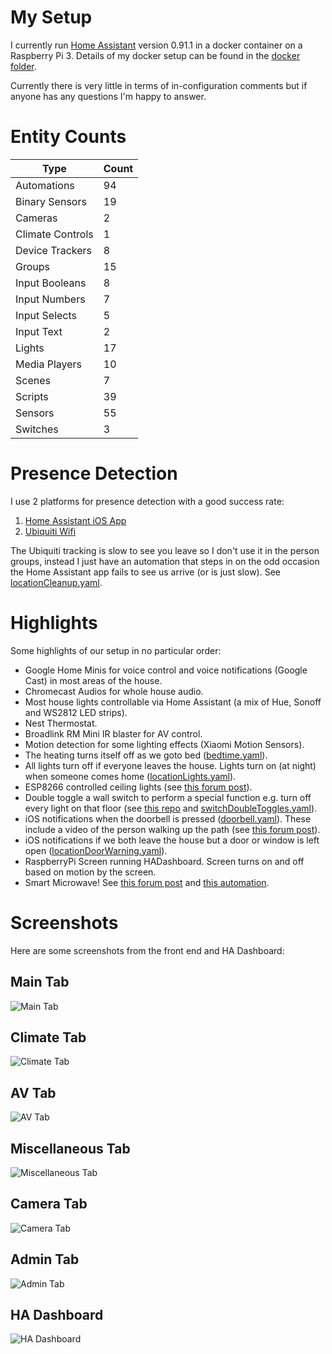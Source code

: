# My Setup
I currently run [Home Assistant](http://homeassistant.io/) version 0.91.1 in a docker container on a Raspberry Pi 3. Details of my docker setup can be found in the [docker folder](https://github.com/Dullage/Home-AssistantConfig/tree/master/docker).

Currently there is very little in terms of in-configuration comments but if anyone has any questions I'm happy to answer.

# Entity Counts
| Type             | Count                          |
| ---------------- | ------------------------------ |
| Automations      | 94     |
| Binary Sensors   | 19  |
| Cameras          | 2         |
| Climate Controls | 1        |
| Device Trackers  | 8 |
| Groups           | 15          |
| Input Booleans   | 8  |
| Input Numbers    | 7   |
| Input Selects    | 5   |
| Input Text       | 2     |
| Lights           | 17          |
| Media Players    | 10   |
| Scenes           | 7          |
| Scripts          | 39         |
| Sensors          | 55         |
| Switches         | 3         |

# Presence Detection
I use 2 platforms for presence detection with a good success rate:

1. [Home Assistant iOS App](https://www.home-assistant.io/docs/ecosystem/ios/)
2. [Ubiquiti Wifi](https://www.home-assistant.io/components/device_tracker.unifi/)

The Ubiquiti tracking is slow to see you leave so I don't use it in the person groups, instead I just have an automation that steps in on the odd occasion the Home Assistant app fails to see us arrive (or is just slow). See [locationCleanup.yaml](https://github.com/Dullage/Home-AssistantConfig/blob/master/automations/locationCleanup.yaml).

# Highlights
Some highlights of our setup in no particular order:

* Google Home Minis for voice control and voice notifications (Google Cast) in most areas of the house.
* Chromecast Audios for whole house audio.
* Most house lights controllable via Home Assistant (a mix of Hue, Sonoff and WS2812 LED strips).
* Nest Thermostat.
* Broadlink RM Mini IR blaster for AV control.
* Motion detection for some lighting effects (Xiaomi Motion Sensors).
* The heating turns itself off as we goto bed ([bedtime.yaml](/automations/bedtime.yaml)).
* All lights turn off if everyone leaves the house. Lights turn on (at night) when someone comes home ([locationLights.yaml](/automations/locationLights.yaml)).
* ESP8266 controlled ceiling lights (see [this forum post](https://community.home-assistant.io/t/esp8266-sonoff-controlled-ceiling-lights/24141)).
* Double toggle a wall switch to perform a special function e.g. turn off every light on that floor (see [this repo](https://github.com/Dullage/SwitchedSonoffSimple) and [switchDoubleToggles.yaml](/automations/switchDoubleToggles.yaml)).
* iOS notifications when the doorbell is pressed ([doorbell.yaml](/automations/doorbell.yaml)). These include a video of the person walking up the path (see [this forum post](https://community.home-assistant.io/t/blink-camera-as-video-doorbell/65844)).
* iOS notifications if we both leave the house but a door or window is left open ([locationDoorWarning.yaml](/automations/locationDoorWarning.yaml)).
* RaspberryPi Screen running HADashboard. Screen turns on and off based on motion by the screen.
* Smart Microwave! See [this forum post](https://community.home-assistant.io/t/making-my-microwave-smart-ish/89843) and [this automation](/automations/microwave.yaml).

# Screenshots
Here are some screenshots from the front end and HA Dashboard:

## Main Tab
![Main Tab](docs/main_tab.png)

## Climate Tab
![Climate Tab](docs/climate_tab.png)

## AV Tab
![AV Tab](docs/av_tab.png)

## Miscellaneous Tab
![Miscellaneous Tab](docs/miscellaneous_tab.png)

## Camera Tab
![Camera Tab](docs/camera_tab.png)

## Admin Tab
![Admin Tab](docs/admin_tab.png)

## HA Dashboard
![HA Dashboard](docs/ha_dashboard.png)